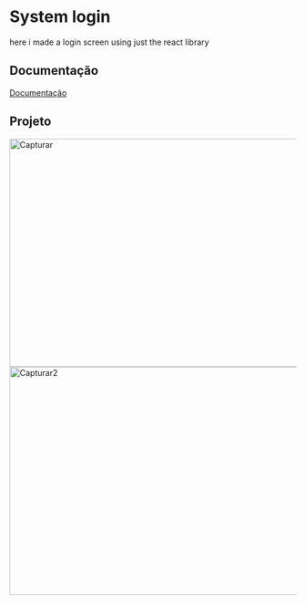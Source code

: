 
# System login 

here i made a login screen using just the react library


## Documentação

[Documentação](https://www.w3schools.com/react/default.asp)

## Projeto
<img width="650" height="400" alt="Capturar" src="https://github.com/user-attachments/assets/2fd74326-f551-46de-8507-a1f263c36d39">
<div>
    <img width="650"  height="400" alt="Capturar2" src="https://github.com/user-attachments/assets/862e1c8a-0b64-4acd-9a7d-5ed4e181e35c">
</div>‎ ‎ 


